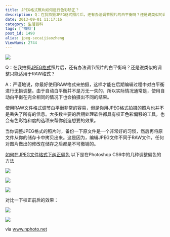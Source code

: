 ```yaml
---
title: JPEG格式照片如何进行色彩矫正？
description: Q：在我拍摄JPEG格式照片后，还有办法调节照片的白平衡吗？还是说类似的调整只能适用于RAW格式？A：严谨地说，你最好使用RAW格式来拍摄，这样才能在后期编辑过程中对白平衡进行无损调整。由于自动白平衡并不是万无一失的，所以实际情况通常是，使用自动白平衡在完全相同的情况下也会拍摄出不同的结果。使用RAW文件格式调节白平衡非常的容易，但是你用JPEG格式拍摄的照片也并不是丢失了所有的信息。大多数
date: 2013-09-01 11:17:16
category: 生活百科
tags: ['拍照']
post_id: 1490
alias: jpeg-secaijiaozheng
ViewNums: 2744
---
```


[![](http://image1.nphoto.net/news/image/201308/6605e6311597a3b9.jpg)](/blog/jpeg-secaijiaozheng)

Q：在我拍摄[JPEG格式](/blog/jpeg-secaijiaozheng)照片后，还有办法调节照片的白平衡吗？还是说类似的调整只能适用于RAW格式？

A：严谨地说，你最好使用RAW格式来拍摄，这样才能在后期编辑过程中对白平衡进行无损调整。由于自动白平衡并不是万无一失的，所以实际情况通常是，使用自动白平衡在完全相同的情况下也会拍摄出不同的结果。

使用RAW文件格式调节白平衡非常的容易，但是你用JPEG格式拍摄的照片也并不是丢失了所有的信息。大多数主要的后期处理软件都具有校正色彩偏移的工具，也会有色彩饱和度的选项来帮你创造想要的效果。

当你调整JPEG格式的照片时，备份一下原文件是一个非常好的习惯，然后再将原文件从你的储存卡中拷贝出来。这是因为，编辑JPEG文件不同于RAW文件，任何对图片做出的修改在储存之后都是不可撤销的。

[如何在JPEG文件格式下纠正偏色](/blog/jpeg-secaijiaozheng)
以下是在Photoshop CS6中的几种调整偏色的方法

[![](http://image1.nphoto.net/news/image/201308/b99f833a8e02fc5e.jpg)](/blog/jpeg-secaijiaozheng)

[![](http://image1.nphoto.net/news/image/201308/1c69123c8695132d.jpg)](/blog/jpeg-secaijiaozheng)

[![](http://image1.nphoto.net/news/image/201308/2a67a73b6594e926.jpg)](/blog/jpeg-secaijiaozheng)

对比一下校正前后的效果：

[![](http://image1.nphoto.net/news/image/201308/f2729e0add1f3dda.jpg)](/blog/jpeg-secaijiaozheng)

[![](http://image1.nphoto.net/news/image/201308/7c73362b614e5128.jpg)](/blog/jpeg-secaijiaozheng)

via www.nphoto.net

